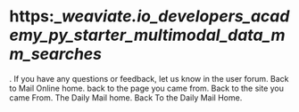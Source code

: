 # https:\__weaviate.io_developers_academy_py_starter_multimodal_data_mm_searches_

. If you have any questions or feedback, let us know in the user forum. Back to Mail Online home. back to the page you came from.  Back to the site you came From.  The Daily Mail home. Back To the Daily Mail Home.
